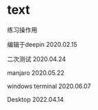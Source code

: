 # text
练习操作用

编辑于deepin 2020.02.15

二次测试 2020.04.24

manjaro 2020.05.22

windows terminal 2020.06.07

Desktop 2022.04.14
